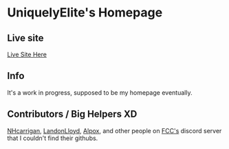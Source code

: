 # UniquelyElite's Homepage

## Live site
[Live Site Here](https://uniquelyelite.github.io/)

## Info

It's a work in progress, supposed to be my homepage eventually.

## Contributors / Big Helpers XD

[NHcarrigan](https://github.com/nhcarrigan), 
[LandonLloyd](https://github.com/LandonLloyd), 
[Alpox](https://github.com/alpox), 
and other people on [FCC's](https://www.freecodecamp.org/) discord server that I couldn't find their githubs.